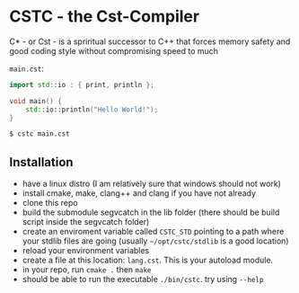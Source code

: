 
# CSTC - the Cst-Compiler

C* - or Cst - is a spriritual successor to C++ that forces memory safety and good coding style without compromising speed to much

`main.cst`:
```c++
import std::io : { print, println };

void main() {
    std::io::println("Hello World!");
}
```

```bash
$ cstc main.cst
```

## Installation

- have a linux distro (I am relatively sure that windows should not work)
- install cmake, make, clang++ and clang if you have not already
- clone this repo
- build the submodule segvcatch in the lib folder (there should be build script inside the segvcatch folder)
- create an enviroment variable called `CSTC_STD` pointing to a path where your stdlib files are going (usually `~/opt/cstc/stdlib` is a good location)
- reload your environment variables
- create a file at this location: `lang.cst`. This is your autoload module.
- in your repo, run `cmake .` then `make`
- should be able to run the executable `./bin/cstc`. try using `--help` 




